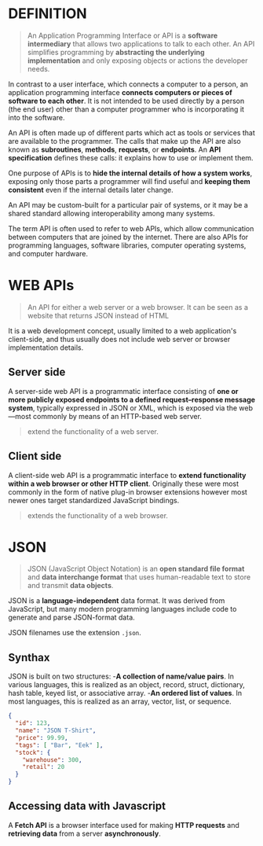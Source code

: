
# DEFINITION

>  An Application Programming Interface or API is a **software intermediary** that allows two applications to talk to each other. An API simplifies programming by **abstracting the underlying implementation** and only exposing objects or actions the developer needs.

In contrast to a user interface, which connects a computer to a person, an application programming interface **connects computers or pieces of software to each other**. It is not intended to be used directly by a person (the end user) other than a computer programmer who is incorporating it into the software.

An API is often made up of different parts which act as tools or services that are available to the programmer. The calls that make up the API are also known as **subroutines**, **methods**, **requests**, or **endpoints**. An **API specification** defines these calls: it explains how to use or implement them.

One purpose of APIs is to **hide the internal details of how a system works**, exposing only those parts a programmer will find useful and **keeping them consistent** even if the internal details later change.

An API may be custom-built for a particular pair of systems, or it may be a shared standard allowing interoperability among many systems.

The term API is often used to refer to web APIs, which allow communication between computers that are joined by the internet. There are also APIs for programming languages, software libraries, computer operating systems, and computer hardware.

# WEB APIs
> An API for either a web server or a web browser. It can be seen as a website that returns JSON instead of HTML

It is a web development concept, usually limited to a web application's client-side, and thus usually does not include web server or browser implementation details.

## Server side
A server-side web API is a programmatic interface consisting of **one or more publicly exposed endpoints to a defined request–response message system**, typically expressed in JSON or XML, which is exposed via the web —most commonly by means of an HTTP-based web server.
> extend the functionality of a web server.

## Client side
A client-side web API is a programmatic interface to **extend functionality within a web browser or other HTTP client**. Originally these were most commonly in the form of native plug-in browser extensions however most newer ones target standardized JavaScript bindings.
> extends the functionality of a web browser.

# JSON

> JSON (JavaScript Object Notation) is an **open standard file format** and **data interchange format** that uses human-readable text to store and transmit **data objects**.

JSON is a **language-independent** data format. It was derived from JavaScript, but many modern programming languages include code to generate and parse JSON-format data.

JSON filenames use the extension ```.json```.

## Synthax

JSON is built on two structures:
	-**A collection of name/value pairs**. In various languages, this is realized as an object, record, struct, dictionary, hash table, keyed list, or associative array.
	-**An ordered list of values**. In most languages, this is realized as an array, vector, list, or sequence.


``` json
{
  "id": 123,
  "name": "JSON T-Shirt",
  "price": 99.99,
  "tags": [ "Bar", "Eek" ],
  "stock": {
    "warehouse": 300,
    "retail": 20
  }
}
```

## Accessing data with Javascript

A **Fetch API** is a browser interface used for making **HTTP requests** and **retrieving data** from a server **asynchronously**.


